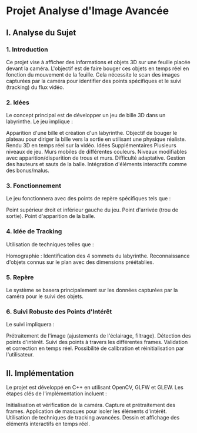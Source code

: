 # Projet Analyse d'Image Avancée

## I. Analyse du Sujet
### 1. Introduction
Ce projet vise à afficher des informations et objets 3D sur une feuille placée devant la caméra. L'objectif est de faire bouger ces objets en temps réel en fonction du mouvement de la feuille. Cela nécessite le scan des images capturées par la caméra pour identifier des points spécifiques et le suivi (tracking) du flux vidéo.

### 2. Idées
Le concept principal est de développer un jeu de bille 3D dans un labyrinthe. Le jeu implique :

Apparition d'une bille et création d'un labyrinthe.
Objectif de bouger le plateau pour diriger la bille vers la sortie en utilisant une physique réaliste.
Rendu 3D en temps réel sur la vidéo.
Idées Supplémentaires
Plusieurs niveaux de jeu.
Murs mobiles de différentes couleurs.
Niveaux modifiables avec apparition/disparition de trous et murs.
Difficulté adaptative.
Gestion des hauteurs et sauts de la balle.
Intégration d'éléments interactifs comme des bonus/malus.
### 3. Fonctionnement
Le jeu fonctionnera avec des points de repère spécifiques tels que :

Point supérieur droit et inférieur gauche du jeu.
Point d'arrivée (trou de sortie).
Point d'apparition de la balle.
### 4. Idée de Tracking
Utilisation de techniques telles que :

Homographie : Identification des 4 sommets du labyrinthe.
Reconnaissance d'objets connus sur le plan avec des dimensions préétablies.
### 5. Repère
Le système se basera principalement sur les données capturées par la caméra pour le suivi des objets.

### 6. Suivi Robuste des Points d'Intérêt
Le suivi impliquera :

Prétraitement de l'image (ajustements de l'éclairage, filtrage).
Détection des points d'intérêt.
Suivi des points à travers les différentes frames.
Validation et correction en temps réel.
Possibilité de calibration et réinitialisation par l'utilisateur.
## II. Implémentation
Le projet est développé en C++ en utilisant OpenCV, GLFW et GLEW. Les étapes clés de l'implémentation incluent :

Initialisation et vérification de la caméra.
Capture et prétraitement des frames.
Application de masques pour isoler les éléments d'intérêt.
Utilisation de techniques de tracking avancées.
Dessin et affichage des éléments interactifs en temps réel.
